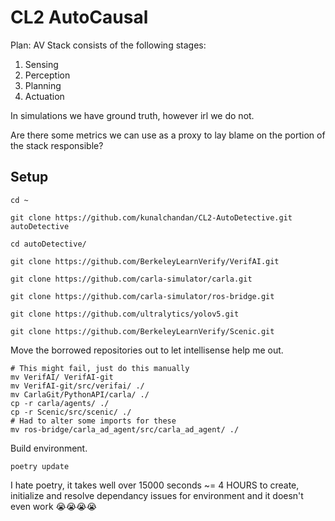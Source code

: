 # CL2 AutoCausal
Plan:
AV Stack consists of the following stages:

1. Sensing
2. Perception
3. Planning 
4. Actuation

In simulations we have ground truth, however irl we do not. 

Are there some metrics we can use as a proxy to lay blame on the portion of the stack responsible?


## Setup

```
cd ~

git clone https://github.com/kunalchandan/CL2-AutoDetective.git autoDetective

cd autoDetective/

git clone https://github.com/BerkeleyLearnVerify/VerifAI.git

git clone https://github.com/carla-simulator/carla.git

git clone https://github.com/carla-simulator/ros-bridge.git

git clone https://github.com/ultralytics/yolov5.git

git clone https://github.com/BerkeleyLearnVerify/Scenic.git
```
Move the borrowed repositories out to let intellisense help me out.

```
# This might fail, just do this manually
mv VerifAI/ VerifAI-git
mv VerifAI-git/src/verifai/ ./
mv CarlaGit/PythonAPI/carla/ ./
cp -r carla/agents/ ./
cp -r Scenic/src/scenic/ ./
# Had to alter some imports for these
mv ros-bridge/carla_ad_agent/src/carla_ad_agent/ ./
```

Build environment.
```
poetry update

```
I hate poetry, it takes well over 15000 seconds ~= 4 HOURS to create, initialize and resolve dependancy issues for environment and it doesn't even work 😭😭😭😭
